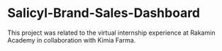 # Salicyl-Brand-Sales-Dashboard
This project was related to the virtual internship experience at Rakamin Academy in collaboration with Kimia Farma.
